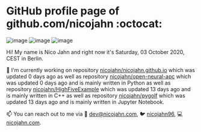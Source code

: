 # GitHub profile page of <!-- github -->github.com/nicojahn<!-- github --> :octocat:

![image](https://img.shields.io/badge/in%20progress%20since-aug.%201996-blue?style=flat) ![image](https://img.shields.io/badge/runs%20on-caffeine-brown?style=flat&logo=buy-me-a-coffee&logoColor=brown) ![image](https://img.shields.io/badge/homepage-blank-white?style=flat&?link=https://nicojahn.com&link=https://nicojahn.com)

Hi! My name is <!-- name -->Nico Jahn<!-- name --> and right now it's <!-- date -->Saturday, 03 October 2020, CEST<!-- date --> in <!-- city -->Berlin<!-- city -->.

🔭 I'm currently working on <!-- projects -->repository [nicojahn/nicojahn.github.io](https://github.com/nicojahn/nicojahn.github.io) which was updated 0 days ago as well as repository [nicojahn/open-neural-apc](https://github.com/nicojahn/open-neural-apc) which was updated 0 days ago and is mainly written in Python as well as repository [nicojahn/HighFiveExample](https://github.com/nicojahn/HighFiveExample) which was updated 13 days ago and is mainly written in C++ as well as repository [nicojahn/pygolf](https://github.com/nicojahn/pygolf) which was updated 13 days ago and is mainly written in Jupyter Notebook<!-- projects -->.

📫 You can reach out to me via <!-- contact -->:email: dev@nicojahn.com, :bird: [nicojahn96](https://twitter.com/nicojahn96), :computer: [nicojahn.com](https://nicojahn.com)<!-- contact -->.
